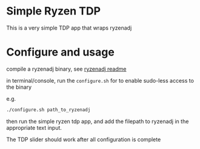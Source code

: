 # Simple Ryzen TDP

This is a very simple TDP app that wraps ryzenadj

# Configure and usage

compile a ryzenadj binary, see [ryzenadj readme](https://github.com/FlyGoat/RyzenAdj#installation)

in terminal/console, run the `configure.sh` for to enable sudo-less access to the binary

e.g.
```bash
./configure.sh path_to_ryzenadj
```

then run the simple ryzen tdp app, and add the filepath to ryzenadj in the appropriate text input.

The TDP slider should work after all configuration is complete